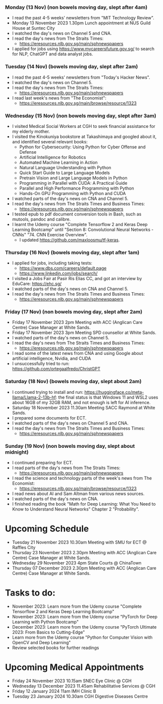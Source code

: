 ### Monday (13 Nov) (non bowels moving day, slept after 4am)
- I read the past 4-5 weeks' newsletters from "MIT Technology Review".
- Monday 13 November 2023 1.30pm Lunch appointment at NUS Guild House at Suntec City
- I watched the day's news on Channel 5 and CNA.
- I read the day's news from The Straits Times:
    - https://eresources.nlb.gov.sg/main/sphnewspapers
- I applied for jobs using https://www.mycareersfuture.gov.sg/ to search for NLP, ChatGPT and data analyst jobs.

### Tuesday (14 Nov) (bowels moving day, slept after 2am)
- I read the past 4-5 weeks' newsletters from "Today's Hacker News".
- I watched the day's news on Channel 5.
- I read the day's news from The Straits Times:
    - https://eresources.nlb.gov.sg/main/sphnewspapers
- I read last week's news from "The Economist":
    - https://eresources.nlb.gov.sg/main/browse/resource/1323

### Wednesday (15 Nov) (non bowels moving day, slept after 3am)
- I visited Medical Social Workers at CGH to seek financial assistance for my elderly mother.
- I visited the Kinokuniya bookstore at Takashimaya and googled about it, and identified several relevant books:
    - Python for Cybersecurity: Using Python for Cyber Offense and Defense
    - Artificial Intelligence for Robotics
    - Automated Machine Learning in Action
    - Natural Language Understanding with Python
    - Quick Start Guide to Large Language Models
    - Pretrain Vision and Large Language Models in Python
    - Programming in Parallel with CUDA: A Practical Guide
    - Parallel and High Performance Programming with Python
    - Hands-On GPU Programming with Python and CUDA
- I watched parts of the day's news on CNA and Channel 5.
- I read the day's news from The Straits Times and Business Times:
    - https://eresources.nlb.gov.sg/main/sphnewspapers
- I tested epub to pdf document conversion tools in Bash, such as mutools, pandoc and calibre.  
- I learnt the Udemy course "Complete Tensorflow 2 and Keras Deep Learning Bootcamp" until "Section 8: Convolutional Neural Networks - CNNs" "74. CNN Exercise Overview".
    - I updated https://github.com/maxloosmu/tf-keras.

### Thursday (16 Nov) (bowels moving day, slept after 1am)
- I applied for jobs, including taking tests: 
    - https://www.dbs.com/careers/default.page
    - https://www.linkedin.com/jobs/search/
- I visited a Jobs Fair at Pasir Ris Elias CC, and got an interview by EduCare: https://ehc.sg/
- I watched parts of the day's news on CNA and Channel 5.
- I read the day's news from The Straits Times and Business Times:
    - https://eresources.nlb.gov.sg/main/sphnewspapers

### Friday (17 Nov) (non bowels moving day, slept after 2am)
- Friday 17 November 2023 2pm Meeting with ACC (Anglican Care Centre) Case Manager at White Sands.
- Friday 17 November 2023 3pm Meeting SPD counsellor at White Sands.
- I watched parts of the day's news on Channel 5.
- I read the day's news from The Straits Times and Business Times:
    - https://eresources.nlb.gov.sg/main/sphnewspapers
- I read some of the latest news from CNA and using Google about artificial intelligence, Nvidia, and CUDA
- I unsuccessfully tried to run: https://github.com/ortegaalfredo/ChristGPT

### Saturday (18 Nov) (bowels moving day, slept about 2am)
- I continued trying to install and run: https://huggingface.co/meta-llama/Llama-2-13b-hf: the final status is that Windows 11 and WSL2 uses about 16GB of my 32GB RAM, and not enough is left for AI inference.
- Saturday 18 November 2023 11.30am Meeting SACC Raymond at White Sands.
- I prepared some documents for ECT.
- I watched parts of the day's news on Channel 5 and CNA.
- I read the day's news from The Straits Times and Business Times:
    - https://eresources.nlb.gov.sg/main/sphnewspapers

### Sunday (19 Nov) (non bowels moving day, slept about midnight)
- I continued preparing for ECT.
- I read parts of the day's news from The Straits Times:
    - https://eresources.nlb.gov.sg/main/sphnewspapers
- I read the science and technology parts of the week's news from The Economist:
    - https://eresources.nlb.gov.sg/main/browse/resource/1323
- I read news about AI and Sam Altman from various news sources.
- I watched parts of the day's news on CNA.
- I finished reading the book "Math for Deep Learning: What You Need to Know to Understand Neural Networks" Chapter 2 "Probability".



# Upcoming Schedule
- Tuesday 21 November 2023 10.30am Meeting with SMU for ECT @ Raffles City
- Thursday 23 November 2023 2.30pm Meeting with ACC (Anglican Care Centre) Case Manager at White Sands.
- Wednesday 29 November 2023 4pm State Courts @ ChinaTown
- Thursday 07 December 2023 2.30pm Meeting with ACC (Anglican Care Centre) Case Manager at White Sands.

# Tasks to do:
- November 2023: Learn more from the Udemy course "Complete Tensorflow 2 and Keras Deep Learning Bootcamp"
- November 2023: Learn more from the Udemy course "PyTorch for Deep Learning with Python Bootcamp"
- December 2023: Learn more from the Udemy course "PyTorch Ultimate 2023: From Basics to Cutting-Edge"
- Learn more from the Udemy course "Python for Computer Vision with OpenCV and Deep Learning"
- Review selected books for further readings

# Upcoming Medical Appointments
- Friday 24 November 2023 10.15am SNEC Eye Clinic @ CGH
- Wednesday 13 December 2023 11.45am Rehabilitative Services @ CGH
- Friday 12 January 2024 11am IMH Clinic B
- Tuesday 23 January 2024 10.30am CGH Digestive Diseases Centre
